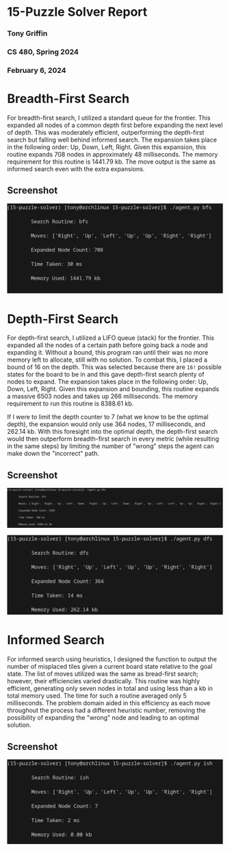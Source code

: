 # 15-Puzzle Solver Report
### Tony Griffin
### CS 480, Spring 2024
### February 6, 2024

# Breadth-First Search
For breadth-first search, I utilized a standard queue for the frontier.
This expanded all nodes of a common depth first before expanding the next level
of depth. This was moderately efficient, outperforming the depth-first
search but falling well behind informed search. The expansion takes place
in the following order: Up, Down, Left, Right. Given this expansion,
this routine expands 708 nodes in approximately 48 milliseconds. The
memory requirement for this routine is 1441.79 kb. The move output is the
same as informed search even with the extra expansions.

## Screenshot
![Breadth-First Search](./bfs.png "Breadth-First Search")

# Depth-First Search
For depth-first search, I utilized a LIFO queue (stack) for the frontier.
This expanded all the nodes of a certain path before going back a node and
expanding it. Without a bound, this program ran until their was no more memory
left to allocate, still with no solution. To combat this, I placed a bound of
16 on the depth. This was selected because there are `16!` possible states for
the board to be in and this gave depth-first search plenty of nodes to
expand. The expansion takes place in the following order: Up, Down, Left,
Right. Given this expansion and bounding, this routine expands a massive 6503
nodes and takes up 266 milliseconds. The memory requirement to run this
routine is 8388.61 kb.

If I were to limit the depth counter to 7 (what we know to be the optimal
depth), the expansion would only use 364 nodes, 17 milliseconds, and
262.14 kb. With this foresight into the optimal depth, the depth-first search
would then outperform breadth-first search in every metric (while resulting in
the same steps) by limiting the number of "wrong" steps the agent can make
down the "incorrect" path.

## Screenshot
![Depth-First Search Limit 16](./16_dfs.png "Depth-First Search 16")

![Depth-First Search Limit 7](./7_dfs.png "Depth-First Search 7")

# Informed Search
For informed search using heuristics, I designed the function to output the
number of misplaced tiles given a current board state relative to the goal
state. The list of moves utilized was the same as bread-first search; however,
their efficiencies varied drastically. This routine was highly efficient,
generating only seven nodes in total and using less than a kb in total
memory used. The time for such a routine averaged only 5 milliseconds.
The problem domain aided in this efficiency as each move throughout the
process had a different heuristic number, removing the possibility of
expanding the "wrong" node and leading to an optimal solution.

## Screenshot
![Informed Search](./ish.png "Informed Search")
